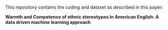 This repository contains the coding and dataset as described in this paper: 

**Warmth and Competence of ethnic stereotypes in American English: A data driven machine learning approach**
